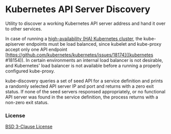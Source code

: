 # Kubernetes API Server Discovery

Utility to discover a working Kubernetes API server address and hand it over to other services.

In case of running a [high-availability (HA) Kubernetes cluster](http://kubernetes.io/docs/admin/high-availability/), the kube-apiserver endpoints must be load balanced, since kubelet and kube-proxy accept only one API endpoint [https://github.com/kubernetes/kubernetes/issues/18174]((kubernetes #18154)). In certain environments an internal load balancer is not desirable, and Kubernetes' load balancer is not available before a running a properly configured kube-proxy.

kube-discovery queries a set of seed API for a service definition and prints a randomly selected API server IP and port and returns with a zero exit status. If none of the seed servers responsed appropriately, or no functional API server was found in the service definition, the process returns with a non-zero exit status.

### License

[BSD 3-Clause License](LICENSE)
